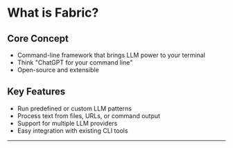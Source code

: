 # What is Fabric?

## Core Concept
- Command-line framework that brings LLM power to your terminal
- Think "ChatGPT for your command line"
- Open-source and extensible

## Key Features
- Run predefined or custom LLM patterns
- Process text from files, URLs, or command output
- Support for multiple LLM providers
- Easy integration with existing CLI tools

---